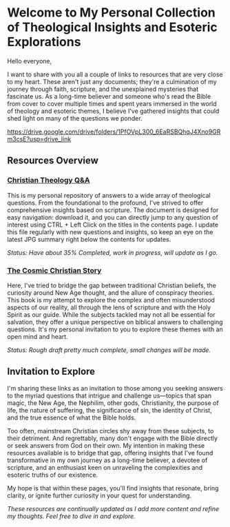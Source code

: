 # Welcome to My Personal Collection of Theological Insights and Esoteric Explorations

Hello everyone,

I want to share with you all a couple of links to resources that are very close to my heart. These aren't just any documents; they're a culmination of my journey through faith, scripture, and the unexplained mysteries that fascinate us. As a long-time believer and someone who's read the Bible from cover to cover multiple times and spent years immersed in the world of theology and esoteric themes, I believe I've gathered insights that could shed light on many of the questions we ponder.

https://drive.google.com/drive/folders/1PfOVpL300_6EaRSBQhqJ4Xno9GRm3csE?usp=drive_link

## Resources Overview

### [Christian Theology Q&A](https://github.com/EliTime/Christian-Docs/blob/main/Christian%20Theology%20Q%20and%20A%20(Final).docx)

This is my personal repository of answers to a wide array of theological questions. From the foundational to the profound, I've strived to offer comprehensive insights based on scripture. The document is designed for easy navigation: download it, and you can directly jump to any question of interest using CTRL + Left Click on the titles in the contents page. I update this file regularly with new questions and insights, so keep an eye on the latest JPG summary right below the contents for updates.

_Status: Have about 35% Completed, work in progress, will update as I go._

### [The Cosmic Christian Story](https://github.com/EliTime/Christian-Docs/blob/main/Cosmic%20Christian%20Story%20Final%201.24.2024.docx)

Here, I've tried to bridge the gap between traditional Christian beliefs, the curiosity around New Age thought, and the allure of conspiracy theories. This book is my attempt to explore the complex and often misunderstood aspects of our reality, all through the lens of scripture and with the Holy Spirit as our guide. While the subjects tackled may not all be essential for salvation, they offer a unique perspective on biblical answers to challenging questions. It's my personal invitation to you to explore these themes with an open mind and heart.

_Status: Rough draft pretty much complete, small changes will be made._

## Invitation to Explore

I'm sharing these links as an invitation to those among you seeking answers to the myriad questions that intrigue and challenge us—topics that span magic, the New Age, the Nephilim, other gods, Christianity, the purpose of life, the nature of suffering, the significance of sin, the identity of Christ, and the true essence of what the Bible holds.

Too often, mainstream Christian circles shy away from these subjects, to their detriment. And regrettably, many don't engage with the Bible directly or seek answers from God on their own. My intention in making these resources available is to bridge that gap, offering insights that I've found transformative in my own journey as a long-time believer, a devotee of scripture, and an enthusiast keen on unraveling the complexities and esoteric truths of our existence.

My hope is that within these pages, you'll find insights that resonate, bring clarity, or ignite further curiosity in your quest for understanding.

_These resources are continually updated as I add more content and refine my thoughts. Feel free to dive in and explore._
